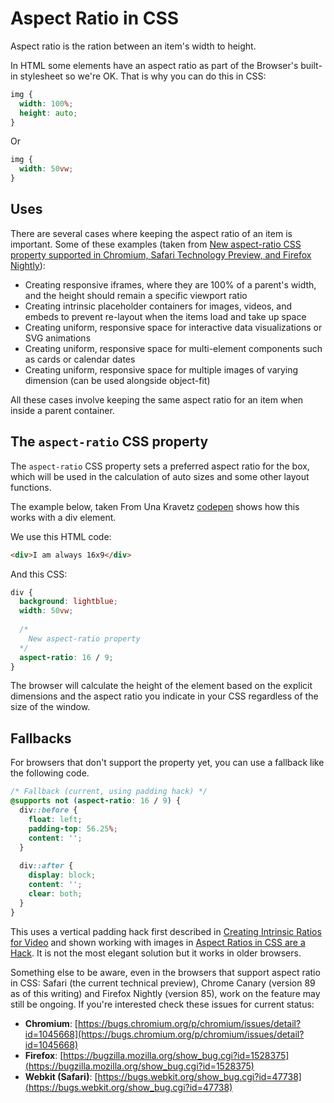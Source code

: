 # Aspect Ratio in CSS

Aspect ratio is the ration between an item's width to height.

In HTML some elements have an aspect ratio as part of the Browser's built-in stylesheet so we're OK. That is why you can do this in CSS:

```css
img {
  width: 100%;
  height: auto;
}
```

Or

```css
img {
  width: 50vw;
}
```

## Uses

There are several cases where keeping the aspect ratio of an item is important. Some of these examples (taken from [New aspect-ratio CSS property supported in Chromium, Safari Technology Preview, and Firefox Nightly](https://web.dev/aspect-ratio/)):

* Creating responsive iframes, where they are 100% of a parent's width, and the height should remain a specific viewport ratio
* Creating intrinsic placeholder containers for images, videos, and embeds to prevent re-layout when the items load and take up space
* Creating uniform, responsive space for interactive data visualizations or SVG animations
* Creating uniform, responsive space for multi-element components such as cards or calendar dates
* Creating uniform, responsive space for multiple images of varying dimension (can be used alongside object-fit)

All these cases involve keeping the same aspect ratio for an item when inside a parent container.

## The `aspect-ratio` CSS property

The `aspect-ratio` CSS property sets a preferred aspect ratio for the box, which will be used in the calculation of auto sizes and some other layout functions.

The example below, taken From Una Kravetz [codepen](https://codepen.io/una/pen/BazyaOM) shows how this works with a div element.

We use this HTML code:

```html
<div>I am always 16x9</div>
```

And this CSS:

```css
div {
  background: lightblue;
  width: 50vw;
  
  /*
    New aspect-ratio property
  */
  aspect-ratio: 16 / 9;
}
```

The browser will calculate the height of the element based on the explicit dimensions and the aspect ratio you indicate in your CSS regardless of the size of the window.

## Fallbacks

For browsers that don't support the property yet, you can use a fallback like the following code.

```css
/* Fallback (current, using padding hack) */
@supports not (aspect-ratio: 16 / 9) { 
  div::before {
    float: left;
    padding-top: 56.25%;
    content: '';
  }
  
  div::after {
    display: block;
    content: '';
    clear: both;
  }
}
```

This uses a vertical padding hack first described in [Creating Intrinsic Ratios for Video](https://alistapart.com/article/creating-intrinsic-ratios-for-video/) and shown working with images in [Aspect Ratios in CSS are a Hack](https://www.bram.us/2017/06/16/aspect-ratios-in-css-are-a-hack/). It is not the most elegant solution but it works in older browsers.

Something else to be aware, even in the browsers that support aspect ratio in CSS: Safari (the current technical preview), Chrome Canary (version 89 as of this writing) and Firefox Nightly (version 85), work on the feature may still be ongoing. If you're interested check these issues for current status:

* **Chromium**: [https://bugs.chromium.org/p/chromium/issues/detail?id=1045668](https://bugs.chromium.org/p/chromium/issues/detail?id=1045668)
* **Firefox**: [https://bugzilla.mozilla.org/show_bug.cgi?id=1528375](https://bugzilla.mozilla.org/show_bug.cgi?id=1528375)
* **Webkit (Safari)**: [https://bugs.webkit.org/show_bug.cgi?id=47738](https://bugs.webkit.org/show_bug.cgi?id=47738)
